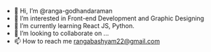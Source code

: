 - 👋 Hi, I’m @ranga-godhandaraman
- 👀 I’m interested in Front-end Development and Graphic Designing
- 🌱 I’m currently learning React JS, Python.
- 💞️ I’m looking to collaborate on ...
- 📫 How to reach me rangabashyam22@gmail.com

<!---
ranga-godhandaraman/ranga-godhandaraman is a ✨ special ✨ repository because its `README.md` (this file) appears on your GitHub profile.
You can click the Preview link to take a look at your changes.
--->

